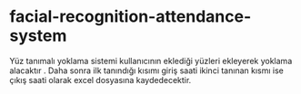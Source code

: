 # facial-recognition-attendance-system
Yüz tanımalı yoklama sistemi kullanıcının eklediği yüzleri ekleyerek yoklama alacaktır . Daha sonra ilk tanındığı kısımı giriş saati ikinci tanınan kısmı ise çıkış saati olarak excel dosyasına kaydedecektir. 
